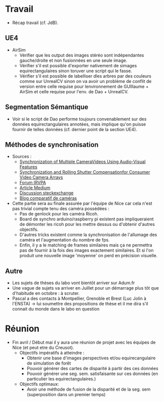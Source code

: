 # Travail
- Récap travail (cf. JdB).

## UE4
- AirSim
	- Vérifier que les output des images stéréo sont indépendantes gauche/droite et non fusionnées en une seule image.
	- Vérifier s'il est possible d'exporter nativement de simages equirectangulaires sinon toruver une script qui le fasse.
	- Vérifier s'il est possible de labelliser dles arbres par des couleurs comme sur UnrealCV sinon on va avoir un problème de conflit de version entre celle requise pour lenvironnement de GUIllaume + AirSim et celle requise pour l'env. de Dao + UnrealCV.

## Segmentation Sémantique
- Voir si le script de Dao performe toujours convenablement sur des données equirectangulaires annotées, mais implique qu'on puisse fournir de telles données (cf. dernier point de la section UE4).

## Méthodes de synchronisation
- Sources :
	- [Synchronization of Multiple CameraVideos Using Audio-Visual Features](https://ieeexplore.ieee.org/stamp/stamp.jsp?tp=&arnumber=5332301)
	- [Synchronization and Rolling Shutter Compensationfor Consumer Video Camera Arrays](https://ieeexplore.ieee.org/stamp/stamp.jsp?tp=&arnumber=5204340)
	- [Forum IRVPA](https://ivrpa.org/forums/topic/exposure-sync-with-digital-stereo-cameras/)
	- [Article Medium](https://medium.com/inatech/synchronize-multiple-cameras-to-capture-at-the-same-time-c285b520bd87)
	- [Discussion steckexchange](https://video.stackexchange.com/questions/12312/low-cost-frame-synchronized-genlocked-3d-stereo-camera)
	- [Blog comparatif de caméras](https://thefulldomeblog.com/2015/11/17/collection-of-360-video-rigs/)
- Cette partie sera au finale assurée par l'équipe de Nice car cela n'est pas trivial compte tenu des caméra possédées :
	- Pas de genlock pour les caméra Ricoh.
	- Board de synchro arduino/raspberry pi existent pas impliqueraient de démonter les ricoh pour les mettre dessus ou d'obtenir d'autres objectifs.
	- D'autres tricks existent comme la synchronisation de l'allumage des caméra et l'augmentation du nombre de fps.
	- Enfin, il y a le matching de frames similaires mais ça ne permettra pas de fournir à la fois des images exactement similaires. Et si l'on produit une nouvelle image 'moyenne' on perd en précision visuelle.

## Autre
- Les sujets de thèses du labo vont bientôt arriver sur Adum.fr
- Une vague de sujets va arriver en Juillet pour un démarrage plus tôt que d'habitude en octobre : à scruter.
- Pascal a des contacts à Montpellier, Grenoble et Brest (Luc Jolin à l'ENSTA) -> lui soumettre des propositions de thèse et il me dira s'il connait du monde dans le labo en question

# Réunion
- Fin avril / Début mai il y aura une réunion de projet avec les équipes de Nice (et peut etre du Creusot).
	- Objectifs impératifs à atteindre : 
		- Obtenir une base d'images perspectives et/ou equirecangulaire de simulation de forêt
		- Pouvoir générer des cartes de disparité à partir des ces données
		- Pouvoir générer une seg. sem. satisfaisante sur ces données (en particulier les equirectangulaires.)
	- Objectifs optimaux:
		- Avoir une méthode de fusion de la disparité et de la seg. sem (superposition dans un premier temps)
